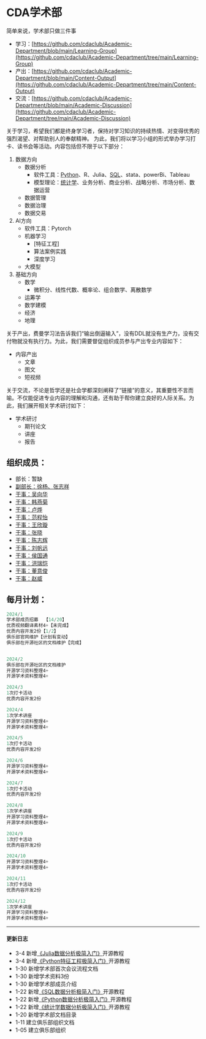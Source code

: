 # CDA学术部

简单来说，学术部只做三件事

- 学习：[https://github.com/cdaclub/Academic-Department/blob/main/Learning-Group](https://github.com/cdaclub/Academic-Department/tree/main/Learning-Group)
- 产出：[https://github.com/cdaclub/Academic-Department/blob/main/Content-Output](https://github.com/cdaclub/Academic-Department/tree/main/Content-Output)
- 交流：[https://github.com/cdaclub/Academic-Department/blob/main/Academic-Discussion](https://github.com/cdaclub/Academic-Department/tree/main/Academic-Discussion)

关于学习，希望我们都是终身学习者，保持对学习知识的持续热情、对变得优秀的强烈渴望、对帮助别人的奉献精神。
为此，我们将以学习小组的形式举办学习打卡、读书会等活动。内容包括但不限于以下部分：
1. 数据方向
   - 数据分析
		- 软件工具：[Python](https://github.com/cdaclub/Academic-Department/tree/main/Learning-Group/Python%E6%95%B0%E6%8D%AE%E5%88%86%E6%9E%90%E6%9E%81%E7%AE%80%E5%85%A5%E9%97%A8)、R、Julia、[SQL](https://github.com/cdaclub/Academic-Department/tree/main/Learning-Group/SQL%E6%95%B0%E6%8D%AE%E5%88%86%E6%9E%90%E5%B8%88%E6%9E%81%E7%AE%80%E5%85%A5%E9%97%A8)、stata、powerBi、Tableau
		- 模型理论：[统计学](https://github.com/cdaclub/Academic-Department/tree/main/Learning-Group/Python%E7%BB%9F%E8%AE%A1%E5%AD%A6%E6%9E%81%E7%AE%80%E5%85%A5%E9%97%A8)、业务分析、商业分析、战略分析、市场分析、数据运营
	- 数据管理
    - 数据治理
    - 数据交易
2. AI方向
   - 软件工具：Pytorch
   - 机器学习
		- [特征工程]
		- 算法案例实践
	 - 深度学习
   - 大模型
3. 基础方向
	- 数学
		- 微积分、线性代数、概率论、组合数学、离散数学
	- 运筹学
	- 数学建模
	- 经济
	- 地理

关于产出，费曼学习法告诉我们“输出倒逼输入”，没有DDL就没有生产力，没有交付物就没有执行力。为此，我们需要督促组织成员参与产出专业内容如下：
- 内容产出
  - 文章
  - 图文
  - 短视频


关于交流，不论是哲学还是社会学都深刻阐释了“链接”的意义，其重要性不言而喻。不仅能促进专业内容的理解和沟通，还有助于帮你建立良好的人际关系。为此，我们展开相关学术研讨如下：

- 学术研讨
	- 期刊论文
	- 讲座
	- 报告

## 组织成员：
- 部长：暂缺
- [副部长：徐杨、张志祥](https://github.com/cdaclub/Academic-Department/blob/main/Academic-Discussion/member_info.md)
- [干事：吴向华](https://github.com/cdaclub/Academic-Department/blob/main/Academic-Discussion/member_info.md)
- [干事：韩燕菊](https://github.com/cdaclub/Academic-Department/blob/main/Academic-Discussion/member_info.md)
- [干事：卢烨](https://github.com/cdaclub/Academic-Department/blob/main/Academic-Discussion/member_info.md)
- [干事：范程怡](https://github.com/cdaclub/Academic-Department/blob/main/Academic-Discussion/member_info.md)
- [干事：王欣璇](https://github.com/cdaclub/Academic-Department/blob/main/Academic-Discussion/member_info.md)
- [干事：张晓](https://github.com/cdaclub/Academic-Department/blob/main/Academic-Discussion/member_info.md)
- [干事：陈志辉](https://github.com/cdaclub/Academic-Department/blob/main/Academic-Discussion/member_info.md)
- [干事：刘帆远](https://github.com/cdaclub/Academic-Department/blob/main/Academic-Discussion/member_info.md)
- [干事：侯国通](https://github.com/cdaclub/Academic-Department/blob/main/Academic-Discussion/member_info.md)
- [干事：洪瑞恺](https://github.com/cdaclub/Academic-Department/blob/main/Academic-Discussion/member_info.md)
- [干事：董意俊](https://github.com/cdaclub/Academic-Department/blob/main/Academic-Discussion/member_info.md)
- [干事：赵威](https://github.com/cdaclub/Academic-Department/blob/main/Academic-Discussion/member_info.md)

## 每月计划：
```sql
2024/1
学术部成员招募  【14/20】
优质视频翻译素材4+【未完成】
优质内容开发2份【1/2】
俱乐部官网维护【计划有变动】
俱乐部在开源社区的文档维护【完成】


2024/2
俱乐部在开源社区的文档维护
开源学习资料整理4+
开源学术资料整理4+

2024/3
1次打卡活动
优质内容开发2份

2024/4
1次学术讲座
开源学习资料整理4+
开源学术资料整理4+

2024/5
1次打卡活动
优质内容开发2份

2024/6
开源学习资料整理4+
开源学术资料整理4+

2024/7
1次打卡活动
优质内容开发2份

2024/8
1次学术讲座
开源学习资料整理4+
开源学术资料整理4+

2024/9
1次打卡活动
优质内容开发2份

2024/10
开源学习资料整理4+
开源学术资料整理4+

2024/11
1次打卡活动
优质内容开发2份

2024/12
1次学术讲座
开源学习资料整理4+
开源学术资料整理4+
```
---
#### 更新日志
- 3-4 新增[《Julia数据分析极简入门》](https://github.com/cdaclub/Academic-Department/tree/main/Learning-Group//Julia%E6%95%B0%E6%8D%AE%E5%88%86%E6%9E%90%E6%9E%81%E7%AE%80%E5%85%A5%E9%97%A8)开源教程
- 3-4 新增[《Python特征工程极简入门》](https://github.com/cdaclub/Academic-Department/tree/main/Learning-Group/Python%E7%89%B9%E5%BE%81%E5%B7%A5%E7%A8%8B%E6%9E%81%E7%AE%80%E5%85%A5%E9%97%A8)开源教程
- 1-30 新增学术部首次会议流程文档
- 1-30 新增学术资料3份
- 1-30 新增学术部成员介绍
- 1-22 新增[《SQL数据分析极简入门》](https://github.com/cdaclub/Academic-Department/tree/main/Learning-Group/SQL%E6%95%B0%E6%8D%AE%E5%88%86%E6%9E%90%E5%B8%88%E6%9E%81%E7%AE%80%E5%85%A5%E9%97%A8)开源教程
- 1-22 新增[《Python数据分析极简入门》](https://github.com/cdaclub/Academic-Department/tree/main/Learning-Group/Python%E6%95%B0%E6%8D%AE%E5%88%86%E6%9E%90%E6%9E%81%E7%AE%80%E5%85%A5%E9%97%A8)开源教程
- 1-22 新增[《统计学数据分析极简入门》](https://github.com/cdaclub/Academic-Department/tree/main/Learning-Group/Python%E7%BB%9F%E8%AE%A1%E5%AD%A6%E6%9E%81%E7%AE%80%E5%85%A5%E9%97%A8)开源教程
- 1-20 新增学术部文档目录
- 1-11 建立俱乐部组织文档
- 1-05 建立俱乐部组织
```
